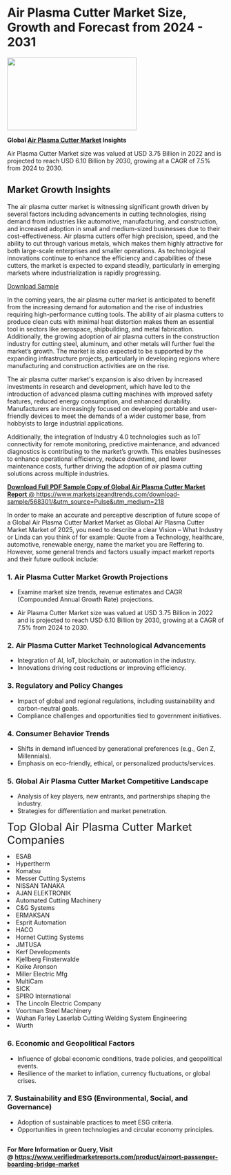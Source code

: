 <H1>Air Plasma Cutter Market Size, Growth and Forecast from 2024 - 2031</H1><img class="aligncenter size-medium wp-image-584254" src="https://thirdeyenews.in/wp-content/uploads/2024/09/Global-Market-Research-300x168.jpeg" alt="" width="300" height="168" /><p><strong>Global&nbsp;<a href="https://www.marketsizeandtrends.com/download-sample/568301/&amp;utm_source=Pulse&amp;utm_medium=218">Air Plasma Cutter Market</a> Insights</strong></p><p>Air Plasma Cutter Market size was valued at USD 3.75 Billion in 2022 and is projected to reach USD 6.10 Billion by 2030, growing at a CAGR of 7.5% from 2024 to 2030.</p><p><h2>Market Growth Insights</h2> <p>The air plasma cutter market is witnessing significant growth driven by several factors including advancements in cutting technologies, rising demand from industries like automotive, manufacturing, and construction, and increased adoption in small and medium-sized businesses due to their cost-effectiveness. Air plasma cutters offer high precision, speed, and the ability to cut through various metals, which makes them highly attractive for both large-scale enterprises and smaller operations. As technological innovations continue to enhance the efficiency and capabilities of these cutters, the market is expected to expand steadily, particularly in emerging markets where industrialization is rapidly progressing.</p> <p><a href="#">Download Sample</a></p> <p>In the coming years, the air plasma cutter market is anticipated to benefit from the increasing demand for automation and the rise of industries requiring high-performance cutting tools. The ability of air plasma cutters to produce clean cuts with minimal heat distortion makes them an essential tool in sectors like aerospace, shipbuilding, and metal fabrication. Additionally, the growing adoption of air plasma cutters in the construction industry for cutting steel, aluminum, and other metals will further fuel the market’s growth. The market is also expected to be supported by the expanding infrastructure projects, particularly in developing regions where manufacturing and construction activities are on the rise.</p> <p>The air plasma cutter market's expansion is also driven by increased investments in research and development, which have led to the introduction of advanced plasma cutting machines with improved safety features, reduced energy consumption, and enhanced durability. Manufacturers are increasingly focused on developing portable and user-friendly devices to meet the demands of a wider customer base, from hobbyists to large industrial applications.</p> <p>Additionally, the integration of Industry 4.0 technologies such as IoT connectivity for remote monitoring, predictive maintenance, and advanced diagnostics is contributing to the market’s growth. This enables businesses to enhance operational efficiency, reduce downtime, and lower maintenance costs, further driving the adoption of air plasma cutting solutions across multiple industries.</p> <p><a href="#"></p><p><span class=""><strong>Download Full PDF Sample Copy of Global Air Plasma Cutter Market Report</strong> @ <a href="https://www.marketsizeandtrends.com/download-sample/568301/&amp;utm_source=Pulse&amp;utm_medium=218" target="_blank">https://www.marketsizeandtrends.com/download-sample/568301/&amp;utm_source=Pulse&amp;utm_medium=218</a></span></p><p>In order to make an accurate and perceptive description of future scope of a Global&nbsp;Air Plasma Cutter Market Market as Global&nbsp;Air Plasma Cutter Market Market of 2025, you need to describe a clear Vision &ndash; What Industry or Linda can you think of for example: Quote from a Technology, healthcare, automotive, renewable energy, name the market you are Reffering to. However, some general trends and factors usually impact market reports and their future outlook include:</p><h3>1.&nbsp;<strong>Air Plasma Cutter Market Growth Projections</strong></h3><ul><li>Examine market size trends, revenue estimates and CAGR (Compounded Annual Growth Rate) projections.</li><li><p>Air Plasma Cutter Market size was valued at USD 3.75 Billion in 2022 and is projected to reach USD 6.10 Billion by 2030, growing at a CAGR of 7.5% from 2024 to 2030.</p></li></ul><h3>2.&nbsp;<strong>Air Plasma Cutter Market Technological Advancements</strong></h3><ul><li>Integration of AI, IoT, blockchain, or automation in the industry.</li><li>Innovations driving cost reductions or improving efficiency.</li></ul><h3>3.&nbsp;<strong>Regulatory and Policy Changes</strong></h3><ul><li>Impact of global and regional regulations, including sustainability and carbon-neutral goals.</li><li>Compliance challenges and opportunities tied to government initiatives.</li></ul><h3>4.&nbsp;<strong>Consumer Behavior Trends</strong></h3><ul><li>Shifts in demand influenced by generational preferences (e.g., Gen Z, Millennials).</li><li>Emphasis on eco-friendly, ethical, or personalized products/services.</li></ul><h3>5.&nbsp;<strong>Global Air Plasma Cutter Market Competitive Landscape</strong></h3><ul><li>Analysis of key players, new entrants, and partnerships shaping the industry.</li><li>Strategies for differentiation and market penetration.</li></ul><p data-pm-slice="1 1 []"><span style="color: inherit; font-family: inherit; font-size: 25px;">Top Global Air Plasma Cutter Market Companies</span></p><div class="" data-test-id=""><p><li>ESAB</li><li> Hypertherm</li><li> Komatsu</li><li> Messer Cutting Systems</li><li> NISSAN TANAKA</li><li> AJAN ELEKTRONIK</li><li> Automated Cutting Machinery</li><li> C&G Systems</li><li> ERMAKSAN</li><li> Esprit Automation</li><li> HACO</li><li> Hornet Cutting Systems</li><li> JMTUSA</li><li> Kerf Developments</li><li> Kjellberg Finsterwalde</li><li> Koike Aronson</li><li> Miller Electric Mfg</li><li> MultiCam</li><li> SICK</li><li> SPIRO International</li><li> The Lincoln Electric Company</li><li> Voortman Steel Machinery</li><li> Wuhan Farley Laserlab Cutting Welding System Engineering</li><li> Wurth</li></p></div><h3>6.&nbsp;<strong>Economic and Geopolitical Factors</strong></h3><ul><li>Influence of global economic conditions, trade policies, and geopolitical events.</li><li>Resilience of the market to inflation, currency fluctuations, or global crises.</li></ul><h3>7.&nbsp;<strong>Sustainability and ESG (Environmental, Social, and Governance)</strong></h3><ul><li>Adoption of sustainable practices to meet ESG criteria.</li><li>Opportunities in green technologies and circular economy principles.</li></ul><h2><strong style="font-size: 14px;">For More Information or Query, Visit @&nbsp;</strong><a style="background-color: #ffffff; font-size: 14px;" href="https://www.marketsizeandtrends.com/report/air-plasma-cutter-market/" target="_blank">https://www.verifiedmarketreports.com/product/airport-passenger-boarding-bridge-market</a></h2>
